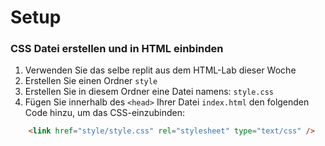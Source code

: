 # Setup

### CSS Datei erstellen und in HTML einbinden

1. Verwenden Sie das selbe replit aus dem HTML-Lab dieser Woche
1. Erstellen Sie einen Ordner ```style```
2. Erstellen Sie in diesem Ordner eine Datei namens: `style.css`
3. Fügen Sie innerhalb des ```<head>``` Ihrer Datei ```index.html``` den folgenden Code hinzu, um das CSS-einzubinden:
~~~html
    <link href="style/style.css" rel="stylesheet" type="text/css" />
~~~

